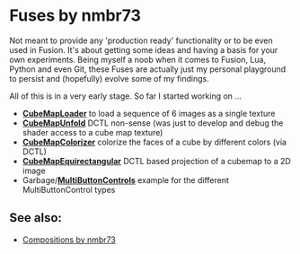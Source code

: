 # Fuses by nmbr73

Not meant to provide any 'production ready' functionality or to be even used in Fusion. It's about getting some ideas and having a basis for your own experiments. Being myself a noob when it comes to Fusion, Lua, Python and even Git, these Fuses are actually just my personal playground to persist and (hopefully) evolve some of my findings.

All of this is in a very early stage. So far I started working on ...

- **[CubeMapLoader](CubeMapLoader.md)** to load a sequence of 6 images as a single texture
- **[CubeMapUnfold](CubeMapUnfold.md)** DCTL non-sense (was just to develop and debug the shader access to a cube map texture)
- **[CubeMapColorizer](CubeMapColorizer.md)** colorize the faces of a cube by different colors (via DCTL)
- **[CubeMapEquirectangular](CubeMapEquirectangular.md)** DCTL based projection of a cubemap to a 2D image
- Garbage/**[MultiButtonControls](Garbage%20Collection/MultiButtonControl.md)** example for the different MultiButtonControl types


## See also:

- [Compositions by nmbr73](../Comp/nmbr73/README.md)


